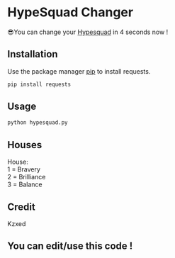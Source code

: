 # HypeSquad Changer
😎You can change your [Hypesquad](https://discord.com/hypesquad) in 4 seconds now !
## Installation

Use the package manager [pip](https://pip.pypa.io/en/stable/) to install requests.

```bash
pip install requests
```

## Usage

```python
python hypesquad.py
```

## Houses
House: \
1 = Bravery \
2 = Brilliance\
3 = Balance



## Credit
Kzxed

## You can edit/use this code !

